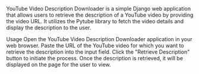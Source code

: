 
YouTube Video Description Downloader is a simple Django web application that allows users to retrieve the description of a YouTube video by providing the video URL. It utilizes the Pytube library to fetch the video details and display the description to the user.

Usage
Open the YouTube Video Description Downloader application in your web browser.
Paste the URL of the YouTube video for which you want to retrieve the description into the input field.
Click the "Retrieve Description" button to initiate the process.
Once the description is retrieved, it will be displayed on the page for the user to view.
